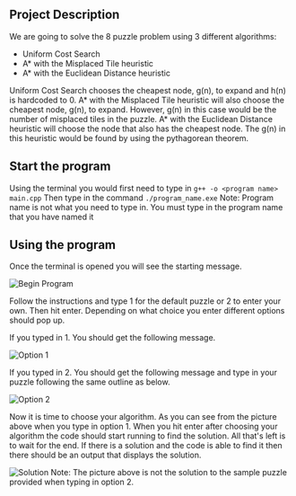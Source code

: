 ## Project Description
We are going to solve the 8 puzzle problem using 3 different algorithms:
  * Uniform Cost Search
  * A* with the Misplaced Tile heuristic
  * A* with the Euclidean Distance heuristic
  
Uniform Cost Search chooses the cheapest node, g(n), to expand and h(n) is hardcoded to 0. 
A* with the Misplaced Tile heuristic will also choose the cheapest node, g(n), to expand. However, g(n) in this case would be the number of misplaced tiles in the puzzle. 
A* with the Euclidean Distance heuristic will choose the node that also has the cheapest node. The g(n) in this heuristic would be found by using the pythagorean theorem.

## Start the program
Using the terminal you would first need to type in `g++ -o <program name> main.cpp`
Then type in the command `./program_name.exe`
Note: Program name is not what you need to type in. You must type in the program name that you have named it

## Using the program
Once the terminal is opened you will see the starting message. 

![Begin Program](https://cdn.discordapp.com/attachments/830297455660236814/839440512103481385/unknown.png)

Follow the instructions and type 1 for the default puzzle or 2 to enter your own. Then hit enter. Depending on what choice you enter different options should pop up.

If you typed in 1. You should get the following message.

![Option 1](https://cdn.discordapp.com/attachments/830297455660236814/839442308268949564/unknown.png)

If you typed in 2. You should get the following message and type in your puzzle following the same outline as below.

![Option 2](https://cdn.discordapp.com/attachments/830297455660236814/839443671015620610/unknown.png)

Now it is time to choose your algorithm. As you can see from the picture above when you type in option 1. When you hit enter after choosing your algorithm the code should start running to find the solution. All that's left is to wait for the end. If there is a solution and the code is able to find it then there should be an output that displays the solution. 

![Solution](https://cdn.discordapp.com/attachments/830297455660236814/839445874932842546/unknown.png)
Note: The picture above is not the solution to the sample puzzle provided when typing in option 2. 
